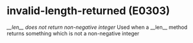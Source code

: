 # invalid-length-returned (E0303)
*\_\_len\_\_ does not return non-negative integer* Used when a
\_\_len\_\_ method returns something which is not a non-negative integer

